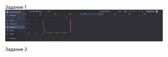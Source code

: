 Задание 1
![alt text](https://github.com/rus42/Monitoring-systems/blob/main/task_1.png)

Задание 2

